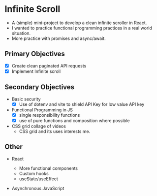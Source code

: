 # Infinite Scroll

- A (simple) mini-project to develop a clean infinite scroller in React.
- I wanted to practice functional programming practices in a real world situation.
- More practice with promises and async/await.

## Primary Objectives

- [x] Create clean paginated API requests
- [x] Implement Infinite scroll

## Secondary Objectives

- Basic security
  - [x] Use of dotenv and vite to shield API Key for low value API key
- Functional Programming in JS
  - [x] single responsibility functions
  - [x] use of pure functions and composition where possible
- CSS grid collage of videos
  - CSS grid and its uses interests me.

## Other

- React
  - More functional components
  - Custom hooks
  - useState/useEffect

- Asynchronous JavaScript
